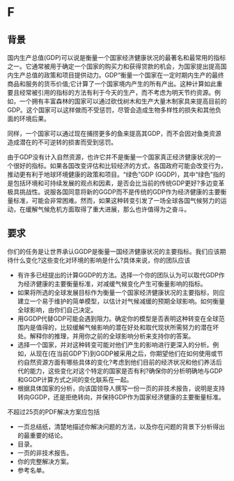 # F

## 背景

国内生产总值(GDP)可以说是衡量一个国家经济健康状况的最著名和最常用的指标之一。它通常被用于确定一个国家的购买力和获得贷款的机会，为国家提出提高国内生产总值的政策和项目提供动力。GDP“衡量一个国家在一定时期内生产的最终商品和服务的货币价值;它计算了一个国家境内产生的所有产出。这种计算如此重要且经常被引用的指标的方法有利于今天的生产，而不考虑为明天节约资源。例如，一个拥有丰富森林的国家可以通过砍伐树木和生产大量木制家具来提高目前的GDP。这个国家可以这样做而不受惩罚，尽管会造成生物多样性的损失和其他负面的环境后果。

同样，一个国家可以通过现在捕捞更多的鱼来提高其GDP，而不会因对鱼类资源造成潜在的不可逆转的损害而受到惩罚。

由于GDP没有计入自然资源，也许它并不是衡量一个国家真正经济健康状况的一个很好的指标。如果各国改变评估和比较经济的方式，各国政府可能会改变行为，推动更有利于地球环境健康的政策和项目。“绿色”GDP (GGDP)，其中“绿色”指的是包括环境和可持续发展的观点和因素，是否会比当前的传统GDP更好?多边变革极具挑战性。说服各国同意将新的GGDP而不是传统的GDP作为经济健康的主要衡量标准，可能会非常困难。然而，如果这种转变引发了一场全球各国气候努力的运动，在缓解气候危机方面取得了重大进展，那么也许值得为之奋斗。

## 要求

你们的任务是让世界承认GGDP是衡量一国经济健康状况的主要指标。我们应该期待什么变化?这些变化对环境的影响是什么?具体来说，你的团队应该

- 有许多已经提出的计算GGDP的方法。选择一个你的团队认为可以取代GDP作为经济健康的主要衡量标准，对减缓气候变化产生可衡量影响的指标。
- 如果将所选的全球发展目标作为衡量一个国家经济健康状况的主要指标，则应建立一个易于维护的简单模型，以估计对气候减缓的预期全球影响。如何衡量全球影响，由你们自己决定。
- 用GGDP代替GDP可能会遇到阻力。确定你的模型是否表明这种转变在全球范围内是值得的，比较缓解气候影响的潜在好处和取代现状所需努力的潜在坏处。解释你的推理，并用你之前的全球影响分析来支持你的答案。
- 选择一个国家，并对这种转变可能对他们产生的影响进行更深入的分析。例如，从现在(在当前GDP下)到GGDP被采用之后，你期望他们在如何使用或节约自然资源方面有哪些具体的变化?考虑到他们目前的经济状况和他们养活后代的能力，这些变化对这个特定的国家是否有利?确保你的分析明确地与GDP和GGDP计算方式之间的变化联系在一起。
- 根据具体国家的分析，向该国领导人撰写一份一页的非技术报告，说明是支持转向GGDP，还是拒绝转向，并保持GDP作为国家经济健康的主要衡量标准。

不超过25页的PDF解决方案应包括

- 一页总结纸，清楚地描述你解决问题的方法，以及你在问题的背景下分析得出的最重要的结论。
- 目录。
- 一页的非技术报告。
- 你的完整解决方案。
- 参考名单。
